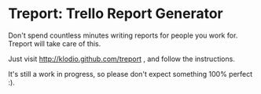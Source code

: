# Treport: Trello Report Generator

Don't spend countless minutes writing reports for people you work for. Treport will take care of this.

Just visit http://klodio.github.com/treport , and follow the instructions.

It's still a work in progress, so please don't expect something 100% perfect :).
